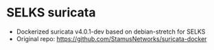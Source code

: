 # SELKS suricata
- Dockerized suricata v4.0.1-dev based on debian-stretch for SELKS
- Original repo: https://github.com/StamusNetworks/suricata-docker
